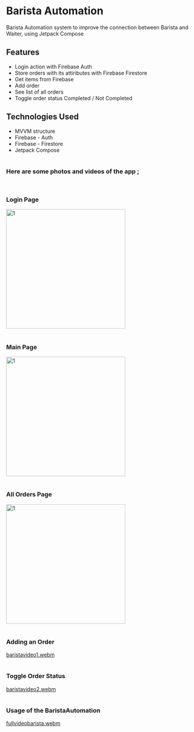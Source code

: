 # Barista Automation
Barista Automation system to improve the connection between Barista and Waiter, using Jetpack Compose
<br>

## Features
- Login action with Firebase Auth <br>
- Store orders with its attiributes with Firebase Firestore <br>
- Get items from Firebase <br>
- Add order <br>
- See list of all orders <br>
- Toggle order status Completed / Not Completed <br>

## Technologies Used
- MVVM structure <br>
- Firebase - Auth <br>
- Firebase - Firestore <br>
- Jetpack Compose <br>

#
### Here are some photos and videos of the app ;
<br>

### Login Page
<img width="322" alt="1" src="https://github.com/mertgoksu/BaristaAutomation/assets/119433132/862be603-b14b-491d-8d4e-753b4d048544">

#
### Main Page
<img width="322" alt="1" src="https://github.com/mertgoksu/BaristaAutomation/assets/119433132/74ed01a4-8145-495f-90b6-3a156e66a810">

#
### All Orders Page
<img width="322" alt="1" src="https://github.com/mertgoksu/BaristaAutomation/assets/119433132/407f9f7c-8a34-43f6-959a-b8db342c1857">

#
### Adding an Order
[baristavideo1.webm](https://github.com/mertgoksu/BaristaAutomation/assets/119433132/060c4f5f-2aab-4dea-80b0-c1a1eb49f4ca)

#
### Toggle Order Status
[baristavideo2.webm](https://github.com/mertgoksu/BaristaAutomation/assets/119433132/887360e9-e962-4348-b582-8e627e9fb712)

#
### Usage of the BaristaAutomation
[fullvideobarista.webm](https://github.com/mertgoksu/BaristaAutomation/assets/119433132/a9a2aebd-bff4-4be1-b153-75e89eb729c6)

